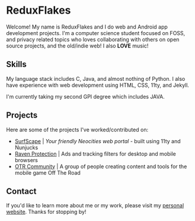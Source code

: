 # ReduxFlakes

Welcome! My name is ReduxFlakes and I do web and Android app development projects. I'm a computer science student focused on FOSS, and privacy related topics who loves collaborating with others on open source projects, and the old/indie web! I also **LOVE** music!

## Skills

My language stack includes C, Java, and almost nothing of Python. I also have experience with web development using HTML, CSS, 11ty, and Jekyll.

I'm currently taking my second GPI degree which includes JAVA.

## Projects

Here are some of the projects I've worked/contributed on:

- [SurfScape](https://github.com/SurfScape) | _Your friendly Neocities web portal_ - built using 11ty and Nunjucks
- [Raven Protection](https://github.com/ReduxFlakes/raven-protection) | Ads and tracking filters for desktop and mobile browsers
- [OTR Community](https://github.com/otr-community) | A group of people creating content and tools for the mobile game Off The Road

## Contact

If you'd like to learn more about me or my work, please visit my [personal website](https://reduxflakes.neocities.org). Thanks for stopping by!
